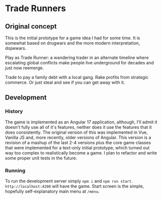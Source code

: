 # Trade Runners

## Original concept
This is the initial prototype for a game idea I had for some time. It is somewhat based on drugwars and
the more modern interpretation, dopewars.

Play as Trade Runner: a wandering trader in an alternate timeline where escalating global conflicts
make people live underground for decades and just now reemerge.

Trade to pay a family debt with a local gang. Rake profits from strategic commerce. Or just steal and see
if you can get away with it.

## Development

### History
The game is implemented as an Angular 17 application, although, I'll admit it doesn't fully use all of it's features, neither does it use the features that it does consistently. The original version of this
was implemented in Vue, Vanilla JS and, more recently, older versions of Angular. This version is a revision of a mashup of the last 2-4 versions plus the core game classes that were implemented for a text-only initial prototype, which turned out way too complex to realistically become a game. I plan to refactor and write some proper unit tests in the future.

### Running
To run the development server simply `npm i` and `npm run start`. `http://localhost:4200` will have the game. Start screen is the simple, hopefully self-explanatory main menu at `/menu`.
